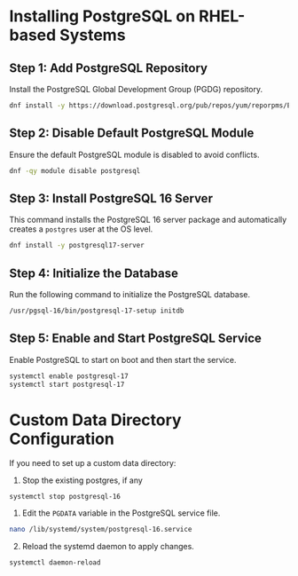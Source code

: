 # Installing PostgreSQL on RHEL-based Systems

## Step 1: Add PostgreSQL Repository
Install the PostgreSQL Global Development Group (PGDG) repository.
```sh
dnf install -y https://download.postgresql.org/pub/repos/yum/reporpms/EL-9-x86_64/pgdg-redhat-repo-latest.noarch.rpm
```

## Step 2: Disable Default PostgreSQL Module
Ensure the default PostgreSQL module is disabled to avoid conflicts.
```sh
dnf -qy module disable postgresql
```

## Step 3: Install PostgreSQL 16 Server
This command installs the PostgreSQL 16 server package and automatically creates a `postgres` user at the OS level.
```sh
dnf install -y postgresql17-server
```

## Step 4: Initialize the Database
Run the following command to initialize the PostgreSQL database.
```sh
/usr/pgsql-16/bin/postgresql-17-setup initdb
```

## Step 5: Enable and Start PostgreSQL Service
Enable PostgreSQL to start on boot and then start the service.
```sh
systemctl enable postgresql-17
systemctl start postgresql-17
```

# Custom Data Directory Configuration
If you need to set up a custom data directory:
1. Stop the existing postgres, if any
```
systemctl stop postgresql-16
```
1. Edit the `PGDATA` variable in the PostgreSQL service file.
```sh
nano /lib/systemd/system/postgresql-16.service
```
2. Reload the systemd daemon to apply changes.
```sh
systemctl daemon-reload
```

